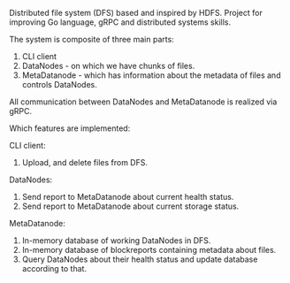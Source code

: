 Distributed file system (DFS) based and inspired by HDFS.
Project for improving Go language, gRPC and distributed systems skills.

The system is composite of three main parts:
1. CLI client
2. DataNodes - on which we have chunks of files.
3. MetaDatanode - which has information about the metadata of files and controls DataNodes.

All communication between DataNodes and MetaDatanode is realized via gRPC.

Which features are implemented:

CLI client:
1. Upload, and delete files from DFS.

DataNodes:
1. Send report to MetaDatanode about current health status.
2. Send report to MetaDatanode about current storage status.

MetaDatanode:
1. In-memory database of working DataNodes in DFS.
2. In-memory database of blockreports containing metadata about files.
3. Query DataNodes about their health status and update database according to that.